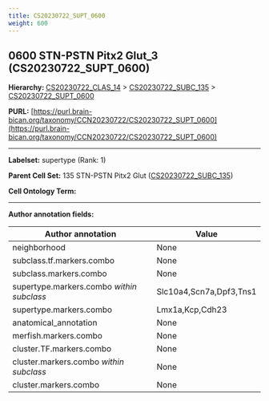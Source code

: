 ```yaml
---
title: CS20230722_SUPT_0600
weight: 600
---
```

## 0600 STN-PSTN Pitx2 Glut_3 (CS20230722_SUPT_0600)
<b>Hierarchy: </b>
[CS20230722_CLAS_14](../CS20230722_CLAS_14) >
[CS20230722_SUBC_135](../CS20230722_SUBC_135) >
[CS20230722_SUPT_0600](../CS20230722_SUPT_0600)

**PURL:** [https://purl.brain-bican.org/taxonomy/CCN20230722/CS20230722_SUPT_0600](https://purl.brain-bican.org/taxonomy/CCN20230722/CS20230722_SUPT_0600)

---


**Labelset:** supertype (Rank: 1)

**Parent Cell Set:** 135 STN-PSTN Pitx2 Glut ([CS20230722_SUBC_135](../CS20230722_SUBC_135))



**Cell Ontology Term:** 

[MARKER GENES.]: #


---

[TRANSFERRED ANNOTATIONS.]: #


[AUTHOR ANNOTATION FIELDS.]: #


**Author annotation fields:**

| Author annotation | Value |
|-------------------|-------|
|neighborhood|None|
|subclass.tf.markers.combo|None|
|subclass.markers.combo|None|
|supertype.markers.combo _within subclass_|Slc10a4,Scn7a,Dpf3,Tns1|
|supertype.markers.combo|Lmx1a,Kcp,Cdh23|
|anatomical_annotation|None|
|merfish.markers.combo|None|
|cluster.TF.markers.combo|None|
|cluster.markers.combo _within subclass_|None|
|cluster.markers.combo|None|
